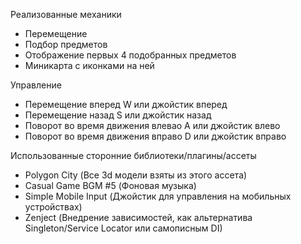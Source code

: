 Реализованные механики
* Перемещение 
* Подбор предметов
* Отображение первых 4 подобранных предметов
* Миникарта с иконками на ней

Управление

* Перемещение вперед W или джойстик вперед
* Перемещение назад S или джойстик назад
* Поворот во время движения влевао A или джойстик влево
* Поворот во время движения вправо D или джойстик вправо

Использованные сторонние библиотеки/плагины/ассеты

* Polygon City (Все 3d модели взяты из этого ассета)
* Casual Game BGM #5 (Фоновая музыка)
* Simple Mobile Input (Джойстик для управления на мобильных устройствах)
* Zenject (Внедрение зависимостей, как альтернатива Singleton/Service Locator или самописным DI)